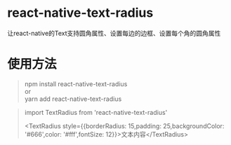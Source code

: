# react-native-text-radius
让react-native的Text支持圆角属性、设置每边的边框、设置每个角的圆角属性
# 使用方法
> npm install react-native-text-radius    
> or    
> yarn add react-native-text-radius    


> import TextRadius from 'react-native-text-radius'    
> 
> <TextRadius style={{borderRadius: 15,padding: 25,backgroundColor: '#666',color: '#fff',fontSize: 12}}>文本内容<\/TextRadius>
